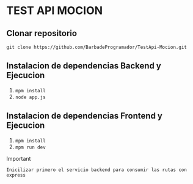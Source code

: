 # TEST API MOCION 

## Clonar repositorio 
`git clone https://github.com/BarbadeProgramador/TestApi-Mocion.git`

## Instalacion de dependencias Backend y Ejecucion
1. `mpm install `
2. `node app.js`

## Instalacion de dependencias Frontend y Ejecucion
1. `mpm install `
2. `mpm run dev`


> [!IMPORTANT]
> `Inicilizar primero el servicio backend para consumir las rutas con express`

